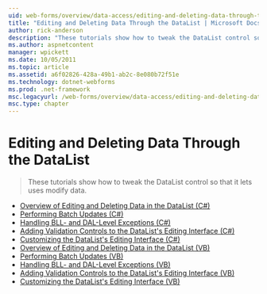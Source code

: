 ```yaml
---
uid: web-forms/overview/data-access/editing-and-deleting-data-through-the-datalist/index
title: "Editing and Deleting Data Through the DataList | Microsoft Docs"
author: rick-anderson
description: "These tutorials show how to tweak the DataList control so that it lets uses modify data."
ms.author: aspnetcontent
manager: wpickett
ms.date: 10/05/2011
ms.topic: article
ms.assetid: a6f02826-428a-49b1-ab2c-8e080b72f51e
ms.technology: dotnet-webforms
ms.prod: .net-framework
msc.legacyurl: /web-forms/overview/data-access/editing-and-deleting-data-through-the-datalist
msc.type: chapter
---
```

Editing and Deleting Data Through the DataList
====================
> These tutorials show how to tweak the DataList control so that it lets uses modify data.


- [Overview of Editing and Deleting Data in the DataList (C#)](an-overview-of-editing-and-deleting-data-in-the-datalist-cs.md)
- [Performing Batch Updates (C#)](performing-batch-updates-cs.md)
- [Handling BLL- and DAL-Level Exceptions (C#)](handling-bll-and-dal-level-exceptions-cs.md)
- [Adding Validation Controls to the DataList's Editing Interface (C#)](adding-validation-controls-to-the-datalist-s-editing-interface-cs.md)
- [Customizing the DataList's Editing Interface (C#)](customizing-the-datalist-s-editing-interface-cs.md)
- [Overview of Editing and Deleting Data in the DataList (VB)](an-overview-of-editing-and-deleting-data-in-the-datalist-vb.md)
- [Performing Batch Updates (VB)](performing-batch-updates-vb.md)
- [Handling BLL- and DAL-Level Exceptions (VB)](handling-bll-and-dal-level-exceptions-vb.md)
- [Adding Validation Controls to the DataList's Editing Interface (VB)](adding-validation-controls-to-the-datalist-s-editing-interface-vb.md)
- [Customizing the DataList's Editing Interface (VB)](customizing-the-datalist-s-editing-interface-vb.md)
